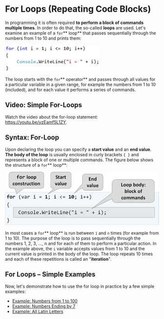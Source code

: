 # For Loops \(Repeating Code Blocks\)

In programming it is often required **to perform a block of commands multiple times**. In order to do that, the so-called **loops** are used. Let's examine an example of a `for`** loop** that passes sequentially through the numbers from 1 to 10 and prints them:

![](/assets/chapter-5-images/00.For-loop-01.png)

The loop starts with the `for`** operator** and passes through all values for a particular variable in a given range, for example the numbers from 1 to 10 \(included\), and for each value it performs a series of commands.

## Video: Simple For-Loops

Watch the video about the for-loop statement: https://youtu.be/yzEamf5L1ZY.

## Syntax: For-Loop

Upon declaring the loop you can specify a **start value** and an **end value**. **The body of the loop** is usually enclosed in curly brackets `{ }` and represents a block of one or multiple commands. The figure below shows the structure of a `for`** loop**:

![](/assets/chapter-5-images/00.For-loop-02.png)

In most cases a `for`** loop** is run between `1` and `n` times \(for example from 1 to 10\). The purpose of the loop is to pass sequentially through the numbers 1, 2, 3, …, n and for each of them to perform a particular action. In the example above, the `i` variable accepts values from 1 to 10 and the current value is printed in the body of the loop. The loop repeats 10 times and each of these repetitions is called an "**iteration**".

## For Loops – Simple Examples

Now, let's demonstrate how to use the for loop in practice by a few simple examples:

* [Example: Numbers from 1 to 100](/Content/Chapter-5-1-loops/for-loop/for-loop/example-numbers-from-1-to-100.md)
* [Example: Numbers Ending by 7](/Content/Chapter-5-1-loops/for-loop/for-loop/example-numbers-ending-by-7.md)
* [Example: All Latin Letters](/Content/Chapter-5-1-loops/for-loop/for-loop/example-all-latin-letters.md)



